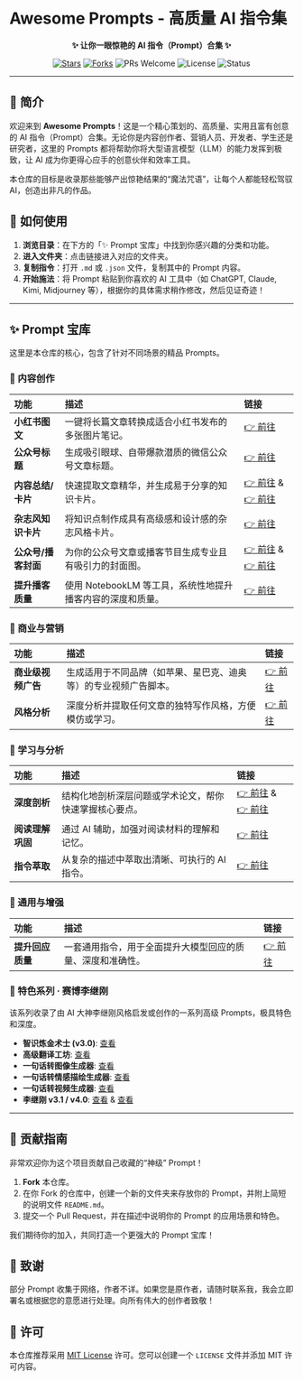 # Awesome Prompts - 高质量 AI 指令集

<div align="center">

**✨ 让你一眼惊艳的 AI 指令（Prompt）合集 ✨**

</div>

<p align="center">
  <a href="https://github.com/NeekChaw/awesome-prompt/stargazers"><img src="https://img.shields.io/github/stars/NeekChaw/awesome-prompt?style=social" alt="Stars"></a>
  <a href="https://github.com/NeekChaw/awesome-prompt/network/members"><img src="https://img.shields.io/github/forks/NeekChaw/awesome-prompt?style=social" alt="Forks"></a>
  <img src="https://img.shields.io/badge/PRs-welcome-brightgreen.svg" alt="PRs Welcome">
  <img src="https://img.shields.io/badge/license-MIT-blue.svg" alt="License">
  <img src="https://img.shields.io/badge/status-updating-green" alt="Status">
</p>

---

## 🚀 简介

欢迎来到 **Awesome Prompts**！这是一个精心策划的、高质量、实用且富有创意的 AI 指令（Prompt）合集。无论你是内容创作者、营销人员、开发者、学生还是研究者，这里的 Prompts 都将帮助你将大型语言模型（LLM）的能力发挥到极致，让 AI 成为你更得心应手的创意伙伴和效率工具。

本仓库的目标是收录那些能够产出惊艳结果的“魔法咒语”，让每个人都能轻松驾驭 AI，创造出非凡的作品。

## 📖 如何使用

1.  **浏览目录**：在下方的「✨ Prompt 宝库」中找到你感兴趣的分类和功能。
2.  **进入文件夹**：点击链接进入对应的文件夹。
3.  **复制指令**：打开 `.md` 或 `.json` 文件，复制其中的 Prompt 内容。
4.  **开始施法**：将 Prompt 粘贴到你喜欢的 AI 工具中（如 ChatGPT, Claude, Kimi, Midjourney 等），根据你的具体需求稍作修改，然后见证奇迹！

---

## ✨ Prompt 宝库

这里是本仓库的核心，包含了针对不同场景的精品 Prompts。

### 🎨 内容创作

| 功能 | 描述 | 链接 |
| :--- | :--- | :--- |
| **小红书图文** | 一键将长篇文章转换成适合小红书发布的多张图片笔记。 | [👉 前往](./AI一键将长文转小红书多图/) |
| **公众号标题** | 生成吸引眼球、自带爆款潜质的微信公众号文章标题。 | [👉 前往](./微信公众号爆款标题生成器/) |
| **内容总结/卡片** | 快速提取文章精华，并生成易于分享的知识卡片。 | [👉 前往](./提取文章精华-内容总结/) & [👉 前往](./文章总结并生成卡片/) |
| **杂志风知识卡片** | 将知识点制作成具有高级感和设计感的杂志风格卡片。 | [👉 前往](./杂志风知识卡片/) |
| **公众号/播客封面** | 为你的公众号文章或播客节目生成专业且有吸引力的封面图。 | [👉 前往](./公众号封面图生成/) & [👉 前往](./播客封面图/) |
| **提升播客质量** | 使用 NotebookLM 等工具，系统性地提升播客内容的深度和质量。 | [👉 前往](./NotebookLM-提升播客质量/) |

### 💼 商业与营销

| 功能 | 描述 | 链接 |
| :--- | :--- | :--- |
| **商业级视频广告** | 生成适用于不同品牌（如苹果、星巴克、迪奥等）的专业视频广告脚本。 | [👉 前往](./商业级视频广告/) |
| **风格分析** | 深度分析并提取任何文章的独特写作风格，方便模仿或学习。 | [👉 前往](./文章风格分析提取/) |

### 🧠 学习与分析

| 功能 | 描述 | 链接 |
| :--- | :--- | :--- |
| **深度剖析** | 结构化地剖析深层问题或学术论文，帮你快速掌握核心要点。 | [👉 前往](./剖析深层问题生成卡片/) & [👉 前往](./论文深度剖析/) |
| **阅读理解巩固** | 通过 AI 辅助，加强对阅读材料的理解和记忆。 | [👉 前往](./阅读理解巩固/) |
| **指令萃取** | 从复杂的描述中萃取出清晰、可执行的 AI 指令。 | [👉 前往](./AI指令萃取师%20(AI%20Instruction%20Extractor)/) |

### 🚀 通用与增强

| 功能 | 描述 | 链接 |
| :--- | :--- | :--- |
| **提升回应质量** | 一套通用指令，用于全面提升大模型回应的质量、深度和准确性。 | [👉 前往](./提升大模型回应质量-通用/) |

### 🌟 特色系列 · 赛博李继刚

该系列收录了由 AI 大神李继刚风格启发或创作的一系列高级 Prompts，极具特色和深度。

- **智识炼金术士 (v3.0)**: [查看](./赛博李继刚/智识炼金术士v3.0.md)
- **高级翻译工坊**: [查看](./赛博李继刚/高级翻译工坊.md)
- **一句话转图像生成器**: [查看](./赛博李继刚/一句话转图像生成器.md)
- **一句话转情感描绘生成器**: [查看](./赛博李继刚/一句话转情感描绘生成器.md)
- **一句话转视频生成器**: [查看](./赛博李继刚/一句话转视频生成器.md)
- **李继刚 v3.1 / v4.0**: [查看](./赛博李继刚/v3.1精炼版.md) & [查看](./赛博李继刚/v4.0李继刚.md)

---

## 🤝 贡献指南

非常欢迎你为这个项目贡献自己收藏的“神级” Prompt！

1.  **Fork** 本仓库。
2.  在你 Fork 的仓库中，创建一个新的文件夹来存放你的 Prompt，并附上简短的说明文件 `README.md`。
3.  提交一个 Pull Request，并在描述中说明你的 Prompt 的应用场景和特色。

我们期待你的加入，共同打造一个更强大的 Prompt 宝库！

## 🙏 致谢

部分 Prompt 收集于网络，作者不详。如果您是原作者，请随时联系我，我会立即署名或根据您的意愿进行处理。向所有伟大的创作者致敬！

## 📝 许可

本仓库推荐采用 [MIT License](https://opensource.org/licenses/MIT) 许可。您可以创建一个 `LICENSE` 文件并添加 MIT 许可内容。
